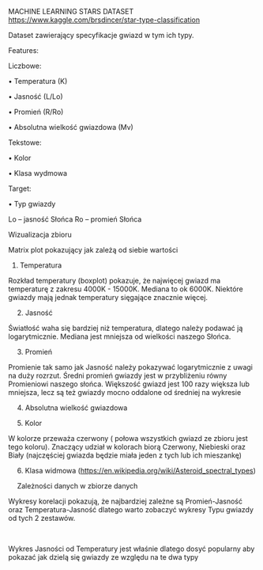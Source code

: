 MACHINE LEARNING STARS DATASET
https://www.kaggle.com/brsdincer/star-type-classification

Dataset zawierający specyfikacje gwiazd w tym ich typy. 

Features: 

Liczbowe:

•	Temperatura (K)

•	Jasność (L/Lo)

•	Promień (R/Ro)

•	Absolutna wielkość gwiazdowa (Mv)

Tekstowe:

•	Kolor

•	Klasa wydmowa

Target:

•	Typ gwiazdy



Lo – jasność Słońca
Ro – promień Słońca
 


Wizualizacja zbioru
 
Matrix plot pokazujący jak zależą od siebie wartości 
 
1.	Temperatura
 
Rozkład temperatury (boxplot) pokazuje, że najwięcej gwiazd ma temperaturę z zakresu 4000K -  15000K. Mediana to ok 6000K. Niektóre gwiazdy mają jednak temperatury sięgające znacznie więcej.


 
2.	Jasność
 
Światłość waha się bardziej niż temperatura, dlatego należy podawać ją logarytmicznie.  Mediana jest mniejsza od wielkości naszego Słońca.


 
3.	Promień
 
Promienie tak samo jak Jasność należy pokazywać logarytmicznie z uwagi na duży rozrzut. Średni promień gwiazdy jest w przybliżeniu równy Promieniowi naszego słońca. Większość gwiazd jest 100 razy większa lub mniejsza, lecz są też gwiazdy mocno oddalone od średniej na wykresie


 
4.	Absolutna wielkość gwiazdowa
 


 
5.	Kolor
 
W kolorze przeważa czerwony ( połowa wszystkich gwiazd ze zbioru jest tego koloru). Znaczący udział w kolorach biorą Czerwony, Niebieski oraz Biały (najczęściej gwiazda będzie miała jeden z tych lub ich mieszankę)

 
6.	Klasa widmowa (https://en.wikipedia.org/wiki/Asteroid_spectral_types)
 



 
Zależności danych w zbiorze danych

 
 
 
Wykresy korelacji pokazują, że najbardziej zależne są Promień-Jasność oraz Temperatura-Jasność dlatego warto zobaczyć wykresy Typu gwiazdy od tych 2 zestawów.
 
 

 

Wykres Jasności od Temperatury jest właśnie dlatego dosyć popularny aby pokazać jak dzielą się gwiazdy ze względu na te dwa typy

 

 


